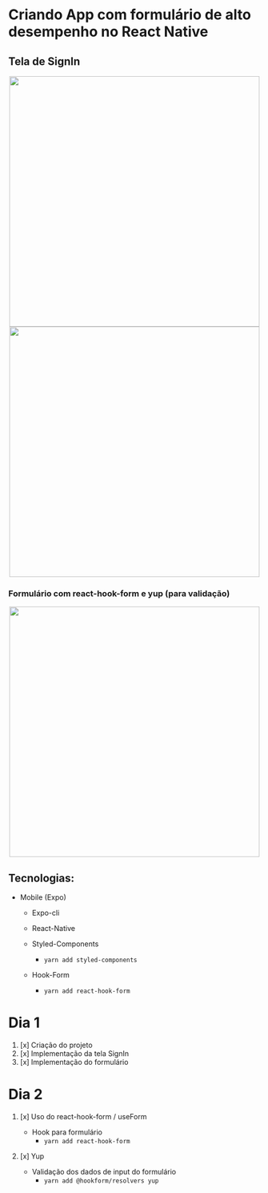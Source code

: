 # Criando App com formulário de alto desempenho no React Native

## Tela de SignIn
<p align="center">
<img src="https://user-images.githubusercontent.com/48128325/159810621-f21ccde4-f1a6-4212-a508-a7e5e17d63b9.jpeg" height="500"/>
<img src="https://user-images.githubusercontent.com/48128325/159810868-c285e9e6-e022-4338-91e3-120c9c4524ce.jpeg" height="500"/>
</p>

### Formulário com react-hook-form e yup (para validação)
<p align="center">
  <img src="https://user-images.githubusercontent.com/48128325/161343818-b5f77719-e716-4cb2-9c17-57cdd00e7e8e.jpeg" height="500"/>
</p>


## Tecnologias: 
- Mobile (Expo)
  - Expo-cli
  - React-Native
  
  - Styled-Components
    - `yarn add styled-components`
  - Hook-Form
    - `yarn add react-hook-form`


# Dia 1
1. [x] Criação do projeto
2. [x] Implementação da tela SignIn
3. [x] Implementação do formulário

# Dia 2
1. [x] Uso do react-hook-form / useForm
    - Hook para formulário
      - `yarn add react-hook-form`

2. [x] Yup
    - Validação dos dados de input do formulário
      - `yarn add @hookform/resolvers yup`

